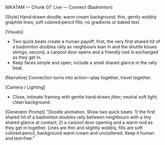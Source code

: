 NIKATAM — Chunk 07: Live — Connect (Badminton)

[Style]
Hand‑drawn doodle; warm cream background; thin, gently wobbly graphite lines; soft colored‑pencil fills; no gradients or baked text.

[Visuals]
- Two quick beats create a human payoff: first, the very first shared hit of a badminton doubles rally as neighbours lean in and the shuttle kisses strings; second, a carpool door opens and a friendly nod is exchanged as they get in.
- Keep faces simple and open; include a small shared glance in the rally beat.

[Narrative]
Connection turns into action—play together, travel together.

[Camera / Lighting]
- Close, intimate framing with gentle hand‑drawn jitter; neutral soft light; clean background.

[Generator Prompt]
"Doodle animation. Show two quick beats: 1) the first shared hit of a badminton doubles rally between neighbours with a tiny shared glance at contact; 2) a carpool door opening and a warm nod as they get in together. Lines are thin and slightly wobbly, fills are soft colored‑pencil, background warm cream and uncluttered. Keep it human and text‑free."

 